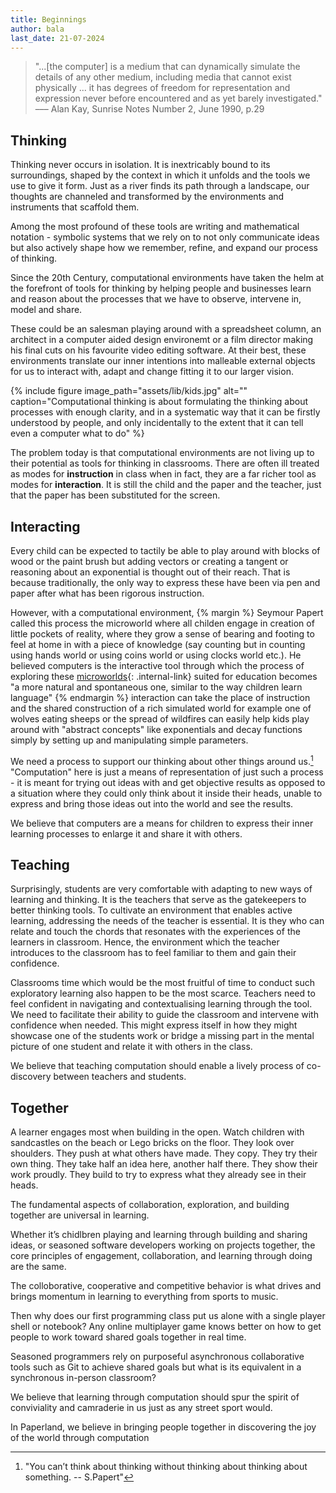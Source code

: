 ```yaml
---
title: Beginnings
author: bala
last_date: 21-07-2024
---
```

> "...[the computer] is a medium that can dynamically simulate the details of any other medium, including media that cannot exist physically ... it has degrees of freedom for representation and expression never before encountered and as yet barely investigated." <br>
––– Alan Kay, Sunrise Notes Number 2, June 1990, p.29

## Thinking


Thinking never occurs in isolation. It is inextricably bound to its surroundings, shaped by the context in which it unfolds and the tools we use to give it form. Just as a river finds its path through a landscape, our thoughts are channeled and transformed by the environments and instruments that scaffold them. 

Among the most profound of these tools are writing and mathematical notation - symbolic systems that we rely on to not only communicate ideas but also actively shape how we remember, refine, and expand our process of thinking.
  
Since the 20th Century, computational environments have taken the helm at the forefront of tools for thinking by helping people and businesses learn and reason about the processes that we have to observe, intervene in, model and share. 

These could be an salesman playing around with a spreadsheet column, an architect in a computer aided design environemt or a film director making his final cuts on his favourite video editing software. At their best, these environments translate our inner intentions into malleable external objects for us to interact with, adapt and change fitting it to our larger vision. 

{% include figure image_path="assets/lib/kids.jpg" alt="" caption="Computational thinking is about formulating the thinking about processes with enough clarity, and in a systematic way that it can be firstly understood by people, and only incidentally to the extent that it can tell even a computer what to do" %}

The problem today is that computational environments are not living up to their potential as tools for thinking in classrooms. There are often ill treated as modes for **instruction** in class when in fact, they are a far richer tool as modes for **interaction**.  It is still the child and the paper and the teacher, just that the paper has been substituted for the screen. 

## Interacting

Every child can be expected to tactily be able to play around with blocks of wood or the paint brush but adding vectors or creating a tangent or reasoning about an exponential is thought out of their reach.
That is because traditionally, the only way to express these have been via pen and paper after what has been rigorous instruction. 


However, with a computational environment, 
{% margin %}
Seymour Papert called this process the microworld where all childen engage in creation of little pockets of reality, where they grow a sense of bearing and footing to feel at home in with a piece of knowledge (say counting but in counting using hands world or using coins world or using clocks world etc.). 
He believed computers is the interactive tool through which the process of exploring these [microworlds](/assets/lib/microworlds.pdf){: .internal-link} suited for education becomes "a more natural and spontaneous one, similar to the way children learn language"
{% endmargin %}
interaction can take the place of instruction and the shared construction of a rich simulated world for example one of wolves eating sheeps or the spread of wildfires can easily help kids play around with "abstract concepts" like exponentials and decay functions simply by setting up and manipulating simple parameters.

We need a process to support our thinking about other things around us.[^1] 
"Computation" here is just a means of representation of just such a process - it is meant for trying out ideas with and get objective results as opposed to a situation where they could only think about it inside their heads, unable to express and bring those ideas out into the world and see the results.
 
We believe that computers are a means for children to express their inner learning processes to enlarge it and share it with others.



## Teaching

Surprisingly, students are very comfortable with adapting to new ways of learning and thinking. 
It is the teachers that serve as the gatekeepers to better thinking tools.
To cultivate an environment that enables active learning, addressing the needs of the teacher is essential. 
It is they who can relate and touch the chords that resonates with the experiences of the learners in classroom. 
Hence, the environment which the teacher introduces to the classroom has to feel familiar to them and gain their confidence.

 
Classrooms time which would be the most fruitful of time to conduct such exploratory learning also happen to be the most scarce.
Teachers need to feel confident in navigating and contextualising learning through the tool.
We need to facilitate their ability to guide the classroom and intervene with confidence when needed. 
This might express itself in how they might showcase one of the students work or bridge a missing part in the mental picture of one student and relate it with others in the class.
 
We believe that teaching computation should enable a lively process of co-discovery between teachers and students. 
 


## Together
  
  
A learner engages most when building in the open. Watch children with sandcastles on the beach or Lego bricks on the floor. They look over shoulders. They push at what others have made. They copy. They try their own thing. They take half an idea here, another half there. They show their work proudly. They build to try to express what they already see in their heads.

The fundamental aspects of collaboration, exploration, and building together are universal in learning.

Whether it’s chidlbren playing and learning through building and sharing ideas, or seasoned software developers working on projects together, the core principles of engagement, collaboration, and learning through doing are the same.

The colloborative, cooperative and competitive behavior is what drives and brings momentum in learning to everything from sports to music. 

Then why does our first programming class put us alone with a single player shell or notebook? Any online multiplayer game knows better on how to get people to work toward shared goals together in real time.

Seasoned programmers rely on purposeful asynchronous collaborative tools such as Git to achieve shared goals but what is its equivalent in a synchronous in-person classroom? 

We believe that learning through computation should spur the spirit of conviviality and camraderie in us just as any street sport would.

In Paperland, we believe in bringing people together in discovering the joy of the world through computation


[^1]: "You can’t think about thinking without thinking about thinking about something. -- S.Papert" 
